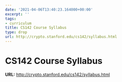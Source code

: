 ```yaml
---
date: '2021-04-06T13:40:23.164000+00:00'
excerpt: ''
tags:
- curriculum
title: CS142 Course Syllabus
type: drop
url: http://crypto.stanford.edu/cs142/syllabus.html
---
```


# CS142 Course Syllabus

**URL:** http://crypto.stanford.edu/cs142/syllabus.html
